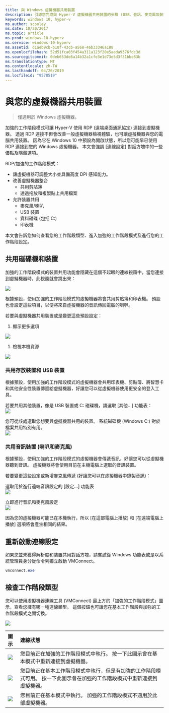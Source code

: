 ```yaml
---
title: 與 Windows 虛擬機器共用裝置
description: 引導您完成與 Hyper-V 虛擬機器共用裝置的步驟 (USB、音訊、麥克風及裝載的磁碟機)
keywords: windows 10, hyper-v
ms.author: scooley
ms.date: 10/20/2017
ms.topic: article
ms.prod: windows-10-hyperv
ms.service: windows-10-hyperv
ms.assetid: d1aeb9cb-b18f-43cb-a568-46b33346a188
ms.openlocfilehash: 52d51fca03f454a311a123f20e5aeda9376fdc3d
ms.sourcegitcommit: 0deb653de8a14b32a1cfe3e1d73e5d3f31bbe83b
ms.translationtype: MT
ms.contentlocale: zh-TW
ms.lasthandoff: 04/26/2019
ms.locfileid: "9578519"
---
```

# <a name="share-devices-with-your-virtual-machine"></a>與您的虛擬機器共用裝置

> 僅適用於 Windows 虛擬機器。

加強的工作階段模式可讓 Hyper-V 使用 RDP (遠端桌面通訊協定) 連接到虛擬機器。  透過 RDP 連接不但會改善一般虛擬機器檢視體驗，也可讓虛擬機器與您的電腦共用裝置。  因為它在 Windows 10 中預設為開啟狀態，所以您可能早已使用 RDP 連接到您的 Windows 虛擬機器。  本文會強調 [連線設定] 對話方塊中的一些優點及隱藏選項。

RDP/加強的工作階段模式：

* 讓虛擬機器可調整大小並具備高度 DPI 感知能力。
* 改善虛擬機器整合
  * 共用剪貼簿
  * 透過拖放和複製貼上共用檔案
* 允許裝置共用
  * 麥克風/喇叭
  * USB 裝置
  * 資料磁碟 (包括 C:)
  * 印表機

本文會告訴您如何查看您的工作階段類型、進入加強的工作階段模式及進行您的工作階段設定。

## <a name="share-drives-and-devices"></a>共用磁碟機和裝置

加強的工作階段模式的裝置共用功能會隱藏在這個不起眼的連線視窗中，當您連接到虛擬機器時，此視窗就會跳出來：

![](media/esm-default-view.png)

根據預設，使用加強的工作階段模式的虛擬機器將會共用剪貼簿和印表機。  預設也會設定這些項目，以便將來自虛擬機器的音訊傳回電腦的喇叭。

若要與虛擬機器共用裝置或是變更這些預設設定：

1. 顯示更多選項

  ![](media/esm-show-options.png)

1. 檢視本機資源

  ![](media/esm-local-resources.png)

### <a name="share-storage-and-usb-devices"></a>共用存放裝置和 USB 裝置

根據預設，使用加強的工作階段模式的虛擬機器會共用印表機、剪貼簿、將智慧卡和其他安全性裝置傳遞給虛擬機器，好讓您可以從虛擬機器使用更安全的登入工具。

若要共用其他裝置，像是 USB 裝置或 C: 磁碟機，請選取 [其他...] 功能表：  
![](media/esm-more-devices.png)

您可從該處選取您想要與虛擬機器共用的裝置。  系統磁碟機 (Windows C:) 對於檔案共用特別有用。  
![](media/esm-drives-usb.png)

### <a name="share-audio-devices-speakers-and-microphones"></a>共用音訊裝置 (喇叭和麥克風)

根據預設，使用加強的工作階段模式的虛擬機器會傳遞音訊，好讓您可以從虛擬機器聽到音訊。  虛擬機器將會使用目前在主機電腦上選取的音訊裝置。

若要變更這些設定或新增麥克風傳遞 (好讓您可以在虛擬機器中錄製音訊)：

選取用於進行遠端音訊設定的 [設定...] 功能表  
![](media/esm-audio.png)

立即進行音訊和麥克風設定  
![](media/esm-audio-settings.png)

因為您的虛擬機器可能已在本機執行，所以 [在這部電腦上播放] 和 [在遠端電腦上播放] 選項將會產生相同的結果。

## <a name="re-launching-the-connection-settings"></a>重新啟動連線設定

如果您並未獲得解析度和裝置共用對話方塊，請嘗試從 Windows 功能表或是以系統管理員身分從命令列獨立啟動 VMConnect。  

``` Powershell
vmconnect.exe
```

## <a name="check-session-type"></a>檢查工作階段類型

您可以使用虛擬機器連線工具 (VMConnect) 最上方的「加強的工作階段模式」圖示，查看您擁有哪一種連線類型。  這個按鈕也可讓您在基本工作階段與加強的工作階段模式之間切換。

![](media/esm-button-location.png)

| 圖示 | 連線狀態 |
|:-----|:---------|
|![](media/esm-basic.png)| 您目前正在加強的工作階段模式中執行。  按一下此圖示會在基本模式中重新連接到虛擬機器。 |
|![](media/esm-connect.png)| 您目前正在基本工作階段模式中執行，但是有加強的工作階段模式可用。  按一下此圖示會在加強的工作階段模式中重新連接到虛擬機器。  |
|![](media/esm-stop.png)| 您目前正在基本模式中執行。  加強的工作階段模式不適用於此部虛擬機器。 |